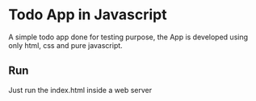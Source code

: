 # Todo App in Javascript

A simple todo app done for testing purpose, the App is developed using only html, css and pure javascript.

## Run

Just run the index.html inside a web server